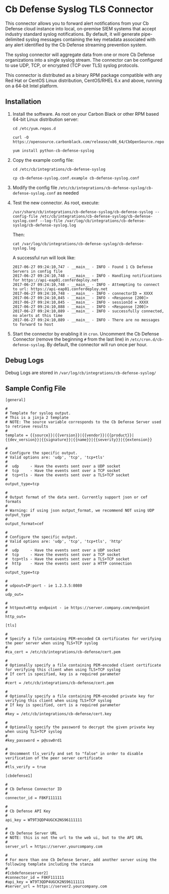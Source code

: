 # Cb Defense Syslog TLS Connector

This connector allows you to forward alert notifications from your Cb Defense cloud instance into local, on-premise
SIEM systems that accept industry standard syslog notifications. By default, it will generate pipe-delimited syslog
messages containing the key metadata associated with any alert identified by the Cb Defense streaming prevention
system.

The syslog connector will aggregate data from one or more Cb Defense organizations into a single syslog stream.
The connector can be configured to use UDP, TCP, or encrypted (TCP over TLS) syslog protocols.

This connector is distributed as a binary RPM package compatible with any Red Hat or CentOS Linux distribution,
CentOS/RHEL 6.x and above, running on a 64-bit Intel platform.

## Installation

1. Install the software. As root on your Carbon Black or other RPM based 64-bit Linux distribution server:

    ```
    cd /etc/yum.repos.d
    ```
    ```
    curl -O https://opensource.carbonblack.com/release/x86_64/CbOpenSource.repo
    ```
    ```
    yum install python-cb-defense-syslog
    ```

2. Copy the example config file:

    ```
    cd /etc/cb/integrations/cb-defense-syslog
    ```
    ```
    cp cb-defense-syslog.conf.example cb-defense-syslog.conf
    ```

3. Modify the config file `/etc/cb/integrations/cb-defense-syslog/cb-defense-syslog.conf` as needed

4. Test the new connector. As root, execute:

    ```
    /usr/share/cb/integrations/cb-defense-syslog/cb-defense-syslog --config-file /etc/cb/integrations/cb-defense-syslog/cb-defense-syslog.conf --log-file /var/log/cb/integrations/cb-defense-syslog/cb-defense-syslog.log
    ```

    Then:

    ```
    cat /var/log/cb/integrations/cb-defense-syslog/cb-defense-syslog.log
    ```

    A successful run will look like:

    ```
    2017-06-27 09:24:10,747 - __main__ - INFO - Found 1 Cb Defense Servers in config file
    2017-06-27 09:24:10,748 - __main__ - INFO - Handling notifications for https://api-eap01.conferdeploy.net
    2017-06-27 09:24:10,748 - __main__ - INFO - Attempting to connect to url: https://api-eap01.conferdeploy.net
    2017-06-27 09:24:10,748 - __main__ - INFO - connectorID = XXXX
    2017-06-27 09:24:10,845 - __main__ - INFO - <Response [200]>
    2017-06-27 09:24:10,845 - __main__ - INFO - sessionId = XXXX
    2017-06-27 09:24:10,888 - __main__ - INFO - <Response [200]>
    2017-06-27 09:24:10,889 - __main__ - INFO - successfully connected, no alerts at this time
    2017-06-27 09:24:10,889 - __main__ - INFO - There are no messages to forward to host
    ```

5. Start the connector by enabling it in `cron`. Uncomment the Cb Defense Connector (remove the beginning `#` from the last line) in `/etc/cron.d/cb-defense-syslog`.
   By default, the connector will run once per hour.

## Debug Logs

Debug Logs are stored in `/var/log/cb/integrations/cb-defense-syslog/`

## Sample Config File

    [general]

    #
    # Template for syslog output.
    # This is a jinja 2 template
    # NOTE: The source variable corresponds to the Cb Defense Server used to retrieve results
    #
    template = {{source}}|{{version}}|{{vendor}}|{{product}}|{{dev_version}}|{{signature}}|{{name}}|{{severity}}|{{extension}}

    #
    # Configure the specific output.
    # Valid options are: 'udp', 'tcp', 'tcp+tls'
    #
    #  udp     - Have the events sent over a UDP socket
    #  tcp     - Have the events sent over a TCP socket
    #  tcp+tls - Have the events sent over a TLS+TCP socket
    #
    output_type=tcp

    #
  	# Output format of the data sent. Currently support json or cef formats
  	#
  	# Warning: if using json output_format, we recommend NOT using UDP output_type
  	#
  	output_format=cef

    #
    # Configure the specific output.
    # Valid options are: 'udp', 'tcp', 'tcp+tls', 'http'
    #
    #  udp     - Have the events sent over a UDP socket
    #  tcp     - Have the events sent over a TCP socket
    #  tcp+tls - Have the events sent over a TLS+TCP socket
    #  http    - Have the events sent over a HTTP connection
    #
    output_type=tcp

    #
    # udpout=IP:port - ie 1.2.3.5:8080
    #
    udp_out=

    #
    # httpout=Http endpoint - ie https://server.company.com/endpoint
    #
    http_out=

    [tls]

    #
    # Specify a file containing PEM-encoded CA certificates for verifying the peer server when using TLS+TCP syslog
    #
    #ca_cert = /etc/cb/integrations/cb-defense/cert.pem

    #
    # Optionally specify a file containing PEM-encoded client certificate for verifying this client when using TLS+TCP syslog
    # If cert is specified, key is a required parameter
    #
    #cert = /etc/cb/integrations/cb-defense/cert.pem

    #
    # Optionally specify a file containing PEM-encoded private key for verifying this client when using TLS+TCP syslog
    # If key is specified, cert is a required parameter
    #
    #key = /etc/cb/integrations/cb-defense/cert.key

    #
    # Optionally specify the password to decrypt the given private key when using TLS+TCP syslog
    #
    #key_password = p@ssw0rd1

    #
    # Uncomment tls_verify and set to "false" in order to disable verification of the peer server certificate
    #
    #tls_verify = true

    [cbdefense1]

    #
    # Cb Defense Connector ID
    #
    connector_id = F8KF111111

    #
    # Cb Defense API Key
    #
    api_key = WT9T3QDP4UGCK2NS96111111

    #
    # Cb Defense Server URL
    # NOTE: this is not the url to the web ui, but to the API URL
    #
    server_url = https://server.yourcompany.com

    #
    # For more than one Cb Defense Server, add another server using the following template including the stanza
    #
    #[cbdefenseserver2]
    #connector_id = F8KF111111
    #api_key = WT9T3QDP4UGCK2NS96111111
    #server_url = https://server2.yourcompany.com
